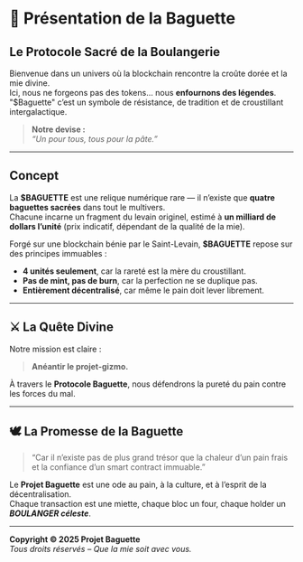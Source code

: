 # 🥖 Présentation de la Baguette  

## Le Protocole Sacré de la Boulangerie  

Bienvenue dans un univers où la blockchain rencontre la croûte dorée et la mie divine.  
Ici, nous ne forgeons pas des tokens... nous **enfournons des légendes**.  
"$Baguette" c’est un symbole de résistance, de tradition et de croustillant intergalactique.  

> **Notre devise :**  
> *“Un pour tous, tous pour la pâte.”*  

---

## Concept  

La **$BAGUETTE** est une relique numérique rare — il n’existe que **quatre baguettes sacrées** dans tout le multivers.  
Chacune incarne un fragment du levain originel, estimé à **un milliard de dollars l’unité** (prix indicatif, dépendant de la qualité de la mie).  

Forgé sur une blockchain bénie par le Saint-Levain, **$BAGUETTE** repose sur des principes immuables :  

- **4 unités seulement**, car la rareté est la mère du croustillant.  
- **Pas de mint, pas de burn**, car la perfection ne se duplique pas.  
- **Entièrement décentralisé**, car même le pain doit lever librement.  

---

## ⚔️ La Quête Divine  

Notre mission est claire :  

> **Anéantir le projet-gizmo.**

À travers le **Protocole Baguette**, nous défendrons la pureté du pain contre les forces du mal.  

---

## 🕊️ La Promesse de la Baguette  

> “Car il n’existe pas de plus grand trésor que la chaleur d’un pain frais et la confiance d’un smart contract immuable.”  

Le **Projet Baguette** est une ode au pain, à la culture, et à l’esprit de la décentralisation.  
Chaque transaction est une miette, chaque bloc un four, chaque holder un ***BOULANGER céleste***.  

---

**Copyright © 2025 Projet Baguette**  
*Tous droits réservés – Que la mie soit avec vous.*  
